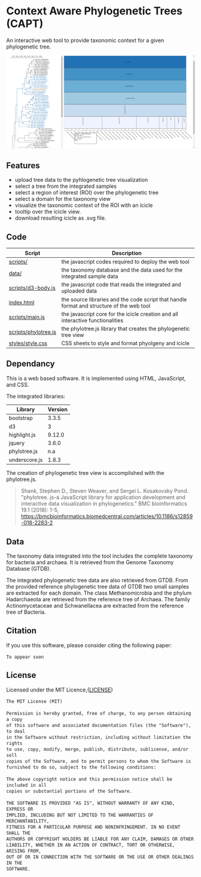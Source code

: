 # Context Aware Phylogenetic Trees (CAPT)
An interactive web tool to provide taxonomic context for a given phylogenetic tree.


![](/feature.png)


## Features
* upload tree data to the pyhlogenetic tree visualization
* select a tree from the integrated samples
* select a region of interest (ROI) over the phylogenetic tree
* select a domain for the taxonomy view
* visualize the taxonomic context of the ROI with an icicle
* tooltip over the icicle view.
* download resulting icicle as .svg file.


## Code
|Script|Description| 
|---|---|
|[scripts/](scripts)| the javascript codes required to deploy the web tool
|[data/](data)| the taxonomy database and the data used for the integrated sample data
|[scripts/d3-body.js](scripts/d3-body.js)| the javascript code that reads the integrated and uploaded data
|[index.html](index.html)| the source libraries and the code script that handle format and structure of the web tool
|[scripts/main.js](scripts/main.js)| the javascript core for the icicle creation and all interactive functionalities
|[scripts/phylotree.js](./scripts/phylotree.js)| the phylotree.js library that creates the phylogenetic tree view 
|[styles/style.css](./styles/style.css)| CSS sheets to style and format phyolgeny and icicle

## Dependancy
This is a web based software. It is implemented using HTML, JavaScript, and CSS. 

The integrated libraries:

|Library|Version|
|---|---|
|bootstrap|3.3.5|
|d3|3|
|highlight.js|9.12.0|
|jquery|3.6.0|
|phylotree.js|n.a|
|underscore.js|1.8.3|

The creation of phylogenetic tree view is accomplished with the phylotree.js.
> Shank, Stephen D., Steven Weaver, and Sergei L. Kosakovsky Pond. "phylotree. js-a JavaScript library for application development and interactive data visualization in phylogenetics." BMC bioinformatics 19.1 (2018): 1-5, https://bmcbioinformatics.biomedcentral.com/articles/10.1186/s12859-018-2283-2


## Data
The taxonomy data integrated into the tool includes the complete taxonomy for bacteria and archaea.
It is retrieved from the Genome Taxonomy Database (GTDB). 

The integrated phylogenetic tree data are also retrieved from GTDB.
From the provided reference phylogenetic tree data of GTDB two small samples are extracted for each domain.
The class Methanomicrobia and the phylum Hadarchaeota are retrieved from the reference tree of Archaea.
The family Actinomycetaceae and Schwanellacea are extracted from the reference tree of Bacteria.

## Citation

If you use this software, please consider citing the following paper:
```
To appear soon
```

## License

Licensed under the MIT Licence,([LICENSE](./LICENSE))
```
The MIT License (MIT)

Permission is hereby granted, free of charge, to any person obtaining a copy
of this software and associated documentation files (the "Software"), to deal
in the Software without restriction, including without limitation the rights
to use, copy, modify, merge, publish, distribute, sublicense, and/or sell
copies of the Software, and to permit persons to whom the Software is
furnished to do so, subject to the following conditions:

The above copyright notice and this permission notice shall be included in all
copies or substantial portions of the Software.

THE SOFTWARE IS PROVIDED "AS IS", WITHOUT WARRANTY OF ANY KIND, EXPRESS OR
IMPLIED, INCLUDING BUT NOT LIMITED TO THE WARRANTIES OF MERCHANTABILITY,
FITNESS FOR A PARTICULAR PURPOSE AND NONINFRINGEMENT. IN NO EVENT SHALL THE
AUTHORS OR COPYRIGHT HOLDERS BE LIABLE FOR ANY CLAIM, DAMAGES OR OTHER
LIABILITY, WHETHER IN AN ACTION OF CONTRACT, TORT OR OTHERWISE, ARISING FROM,
OUT OF OR IN CONNECTION WITH THE SOFTWARE OR THE USE OR OTHER DEALINGS IN THE
SOFTWARE. 
```

